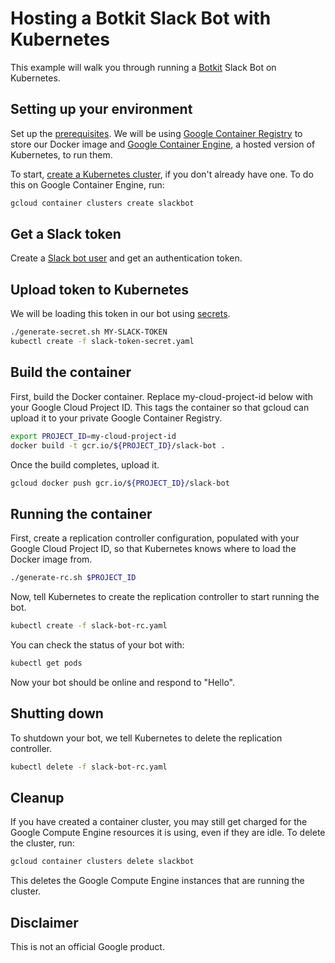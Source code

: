 # Hosting a Botkit Slack Bot with Kubernetes

This example will walk you through running a
[Botkit](https://github.com/howdyai/botkit) Slack Bot on Kubernetes.


## Setting up your environment

Set up the [prerequisites](http://kubernetes.io/gettingstarted/). We will be
using [Google Container Registry](https://cloud.google.com/container-registry/)
to store our Docker image and
[Google Container Engine](https://cloud.google.com/container-engine/), a hosted
version of Kubernetes, to run them.

To start,
[create a Kubernetes cluster](https://cloud.google.com/container-engine/docs/clusters/operations#creating_a_container_cluster),
if you don't already have one. To do this on Google Container Engine, run:

```bash
gcloud container clusters create slackbot
```


## Get a Slack token

Create a [Slack bot user](https://api.slack.com/bot-users) and get an
authentication token.


## Upload token to Kubernetes

We will be loading this token in our bot using
[secrets](http://kubernetes.io/v1.1/docs/user-guide/secrets.html).

```bash
./generate-secret.sh MY-SLACK-TOKEN
kubectl create -f slack-token-secret.yaml
```


## Build the container

First, build the Docker container. Replace my-cloud-project-id below with your
Google Cloud Project ID. This tags the container so that gcloud can upload it to
your private Google Container Registry.

```bash
export PROJECT_ID=my-cloud-project-id
docker build -t gcr.io/${PROJECT_ID}/slack-bot .
```

Once the build completes, upload it.

```bash
gcloud docker push gcr.io/${PROJECT_ID}/slack-bot
```


## Running the container

First, create a replication controller configuration, populated with your Google
Cloud Project ID, so that Kubernetes knows where to load the Docker image from.

```bash
./generate-rc.sh $PROJECT_ID
```

Now, tell Kubernetes to create the replication controller to start running the
bot.

```bash
kubectl create -f slack-bot-rc.yaml
```

You can check the status of your bot with:

```bash
kubectl get pods
```

Now your bot should be online and respond to "Hello".


## Shutting down

To shutdown your bot, we tell Kubernetes to delete the replication controller.

```bash
kubectl delete -f slack-bot-rc.yaml
```


## Cleanup

If you have created a container cluster, you may still get charged for the
Google Compute Engine resources it is using, even if they are idle. To delete
the cluster, run:

```bash
gcloud container clusters delete slackbot
```

This deletes the Google Compute Engine instances that are running the cluster.


## Disclaimer

This is not an official Google product.
